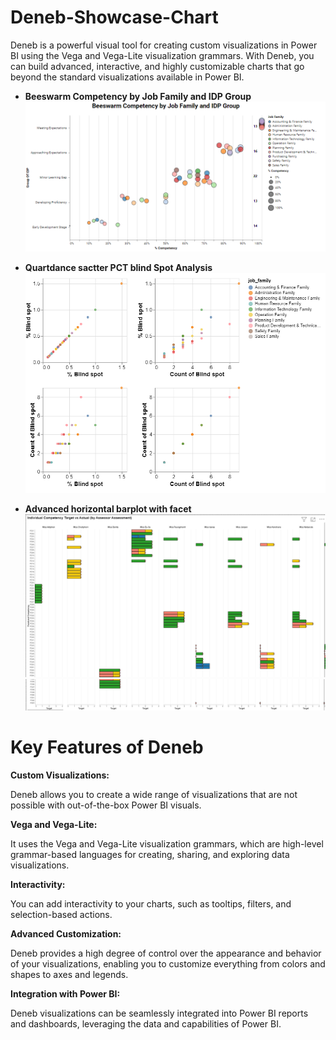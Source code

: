 # Deneb-Showcase-Chart

 Deneb is a powerful visual tool for creating custom visualizations in Power BI using the Vega and Vega-Lite visualization grammars. With Deneb, you can build advanced, interactive, and highly customizable charts that go beyond the standard visualizations available in Power BI.
 
 
- **Beeswarm Competency by Job Family and IDP Group**
![image all](https://github.com/Patipat-Panyasukum/Deneb-Showcase-Chart/blob/main/Beeswarm%20Chart/Beeswarm%20Competency%20Chart.PNG?raw=true)


- **Quartdance sactter PCT blind Spot Analysis**
![image all](https://github.com/Patipat-Panyasukum/Deneb-Showcase-Chart/blob/main/Bubble%20plot/Quart%20sactter%20blind%20Spot%20Analysis.PNG?raw=true)


- **Advanced horizontal barplot with facet**
![image all](https://github.com/Patipat-Panyasukum/Deneb-Showcase-Chart/blob/main/ADVANCED%20Bar%20Chart/Facet%20Bar%20chart%20Compare%20Actual%20vs%20Target.PNG?raw=true)
![image all](https://github.com/Patipat-Panyasukum/Deneb-Showcase-Chart/blob/main/ADVANCED%20Bar%20Chart/2.PNG?raw=true)

 
# Key Features of Deneb

**Custom Visualizations:** 

 Deneb allows you to create a wide range of visualizations that are not possible with out-of-the-box Power BI visuals.
 
**Vega and Vega-Lite:**  

It uses the Vega and Vega-Lite visualization grammars, which are high-level grammar-based languages for creating, sharing, and exploring data visualizations.

**Interactivity:**  

You can add interactivity to your charts, such as tooltips, filters, and selection-based actions.

**Advanced Customization:**  

Deneb provides a high degree of control over the appearance and behavior of your visualizations, enabling you to customize everything from colors and shapes to axes and legends.

**Integration with Power BI:**  

Deneb visualizations can be seamlessly integrated into Power BI reports and dashboards, leveraging the data and capabilities of Power BI.
